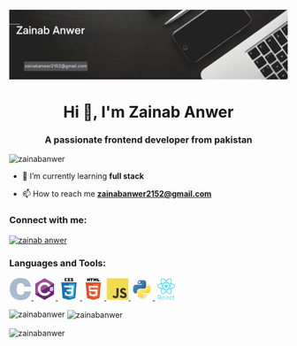 ![logo](https://github.com/ZainabAnwer/ZainabAnwer/blob/main/banner.png.png)
<h1 align="center">Hi 👋, I'm Zainab Anwer</h1>
<h3 align="center">A passionate frontend developer from pakistan</h3>

<p align="left"> <img src="https://komarev.com/ghpvc/?username=zainabanwer&label=Profile%20views&color=0e75b6&style=flat" alt="zainabanwer" /> </p>

- 🌱 I’m currently learning **full stack**

- 📫 How to reach me **zainabanwer2152@gmail.com**

<h3 align="left">Connect with me:</h3>
<p align="left">
<a href="https://linkedin.com/in/zainab anwer" target="blank"><img align="center" src="https://raw.githubusercontent.com/rahuldkjain/github-profile-readme-generator/master/src/images/icons/Social/linked-in-alt.svg" alt="zainab anwer" height="30" width="40" /></a>
</p>

<h3 align="left">Languages and Tools:</h3>
<p align="left"> <a href="https://www.cprogramming.com/" target="_blank" rel="noreferrer"> <img src="https://raw.githubusercontent.com/devicons/devicon/master/icons/c/c-original.svg" alt="c" width="40" height="40"/> </a> <a href="https://www.w3schools.com/cs/" target="_blank" rel="noreferrer"> <img src="https://raw.githubusercontent.com/devicons/devicon/master/icons/csharp/csharp-original.svg" alt="csharp" width="40" height="40"/> </a> <a href="https://www.w3schools.com/css/" target="_blank" rel="noreferrer"> <img src="https://raw.githubusercontent.com/devicons/devicon/master/icons/css3/css3-original-wordmark.svg" alt="css3" width="40" height="40"/> </a> <a href="https://www.w3.org/html/" target="_blank" rel="noreferrer"> <img src="https://raw.githubusercontent.com/devicons/devicon/master/icons/html5/html5-original-wordmark.svg" alt="html5" width="40" height="40"/> </a> <a href="https://developer.mozilla.org/en-US/docs/Web/JavaScript" target="_blank" rel="noreferrer"> <img src="https://raw.githubusercontent.com/devicons/devicon/master/icons/javascript/javascript-original.svg" alt="javascript" width="40" height="40"/> </a> <a href="https://www.python.org" target="_blank" rel="noreferrer"> <img src="https://raw.githubusercontent.com/devicons/devicon/master/icons/python/python-original.svg" alt="python" width="40" height="40"/> </a> <a href="https://reactjs.org/" target="_blank" rel="noreferrer"> <img src="https://raw.githubusercontent.com/devicons/devicon/master/icons/react/react-original-wordmark.svg" alt="react" width="40" height="40"/> </a> </p>

<p><img align="left" src="https://github-readme-stats.vercel.app/api/top-langs?username=zainabanwer&show_icons=true&locale=en&layout=compact" alt="zainabanwer" /></p>

<p>&nbsp;<img align="center" src="https://github-readme-stats.vercel.app/api?username=zainabanwer&show_icons=true&locale=en" alt="zainabanwer" /></p>

<p><img align="center" src="https://github-readme-streak-stats.herokuapp.com/?user=zainabanwer&" alt="zainabanwer" /></p>
